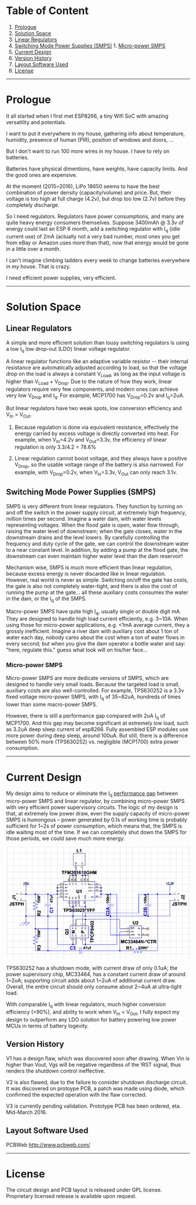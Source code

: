 # Table of Content
1. [Prologue](#prologue)
2. [Solution Space](#solution-space)
  1. [Linear Regulators](#linear-regulators)
  2. [Switching Mode Power Supplies (SMPS)](#switching-mode-power-supplies-smps)
    1. [Micro-power SMPS](#micro-power-smps)
3. [Current Design](#current-design)
  1. [Version History](#version-history)
  2. [Layout Software Used](#layout-software-used)
4. [License](#license)

---

# Prologue
It all started when I first met ESP8266, a tiny Wifi SoC with amazing versatility and potentials.

I want to put it everywhere in my house, gathering info about temperature, humidity, presence of human (PIR), position of windows and doors, ...

But I don't want to run 100 more wires in my house. I have to rely on batteries.

Batteries have physical dimentions, have weights, have capacity limits. And the good ones are expensive.

At the moment (2015~2016), LiPo 18650 seems to have the best combination of power density (capacity/volume) and price.
But, their voltage is too high at full charge (4.2v), but drop too low (2.7v) before they completely discharge. 

So I need regulators. Regulators have power consumptions, and many are quite heavy energy consumers themselves.
Suppose 3400mAh @ 3.3v of energy could last an ESP 6 month, add a switching regulator with I<sub>q</sub> (idle current use) of 2mA (actually not a very bad number, most ones you get from eBay or Amazon uses more than that), now that energy would be gone in a little over a month.

I can't imagine climbing ladders every week to change batteries everywhere in my house. That is crazy.

I need efficient power supplies, very efficient.

---

# Solution Space
## Linear Regulators
A simple and more efficient solution than lousy switching regulators is using a low I<sub>q</sub> low drop-out (LDO) linear voltage regulator.

A linear regulator functions like an adaptive variable resistor -- their internal resistance are automatically adjusted according to load, so that the voltage drop on the load is always a constant V<sub>Load</sub>, as long as the input voltage is higher than V<sub>Load</sub> + V<sub>Drop</sub>. Due to the nature of how they work, linear regulators require very few components, and modern ones can achieve very low V<sub>Drop</sub> and I<sub>q</sub>. For example, MCP1700 has V<sub>Drop</sub>=0.2v and I<sub>q</sub>=2uA.

But linear regulators have two weak spots, low conversion efficiency and V<sub>In</sub> > V<sub>Out</sub>.

1. Because regulation is done via equivalent resistance, effectively the energy carried by excess voltage is directly converted into heat. For example, when V<sub>In</sub>=4.2v and V<sub>Out</sub>=3.3v, the efficiency of linear regulation is only 3.3/4.2 = 78.6%

2. Linear regulation cannot boost voltage, and they always have a positive V<sub>Drop</sub>, so the usable voltage range of the battery is also narrowed. For example, with V<sub>Drop</sub>=0.2v, when V<sub>In</sub>=3.3v, V<sub>Out</sub> can only reach 3.1v.

## Switching Mode Power Supplies (SMPS)
SMPS is very different from linear regulators. They function by turning on and off the switch in the power supply circuit, at extremely high frequency, million times per second. Imagine a water dam, with water levels representing voltages. When the flood gate is open, water flow through, raising the water level of downstream; when the gate closes, water in the downstream drains and the level lowers. By carefully controlling the frequency and duty cycle of the gate, we can control the downstream water to a near constant level. In addition, by adding a pump at the flood gate, the downstream can even maintain higher water level than the dam reservoir!

Mechanism wise, SMPS is much more efficient than linear regulation, because excess energy is never discarded like in linear regulation. However, real world is never as simple. Switching on/off the gate has costs, the gate is also not completely water-tight, and there is also the cost of running the pump at the gate... all these auxiliary costs consumes the water in the dam, or the I<sub>q</sub> of the SMPS.

Macro-power SMPS have quite high I<sub>q</sub>, usually single or double digit mA. They are designed to handle high load current efficiently, e.g. 3~10A. When using those for micro-power applications, e.g. <1mA average current, they a grossly inefficient. Imagine a river dam with auxiliary cost about 1 ton of water each day, nobody cares about the cost when a ton of water flows in every second; but when you give the dam operator a bottle water and say: "here, regulate this." guess what look will on his/her face...

### Micro-power SMPS
Micro-power SMPS are more dedicate versions of SMPS, which are designed to handle very small loads. Because the targeted load is small, auxiliary costs are also well-controlled. For example, TPS630252 is a 3.3v fixed voltage micro-power SMPS, with I<sub>q</sub> of 35~82uA, hundreds of times lower than some macro-power SMPS.

However, there is still a performance gap compared with 2uA I<sub>q</sub> of MCP1700. And this gap may become significant at extremely low load, such as 3.2uA deep sleep current of esp8266. Fully assembled ESP modules use more power during deep sleep, around 100uA. But still, there is a difference between 50% more (TPS630252) vs. negligible (MCP1700) extra power consumption.

---

# Current Design
My design aims to reduce or eliminate the I<sub>q</sub> [performance gap](#micro-power-smps) between micro-power SMPS and linear regulator, by combining micro-power SMPS with very efficient power supervisory circuits. The logic of my design is that, at extremely low power draw, even the supply capacity of micro-power SMPS is humongous – power generated by 0.1s of working time is probably sufficient for 1~2s of power consumption, which means that, the SMPS is idle waiting most of the time. If we can completely shut down the SMPS for those periods, we could save much more energy.

![Version 3](TPS630252xHERev3.PNG)

TPS630252 has a shutdown mode, with current draw of only 0.1uA; the power supervisory chip, MC33464, has a constant current draw of around 1~2uA; supporting circuit adds about 1~2uA of additional current draw. Overall, the entire circuit should only consume about 2~4uA at ultra-light load.

With comparable I<sub>q</sub> with linear regulators, much higher conversion efficiency (>90%), and ability to work when V<sub>In</sub> < V<sub>Out</sub>, I fully expect my design to outperform any LDO solution for battery powering low power MCUs in terms of battery logevity.

## Version History
V1 has a design flaw, which was discovered soon after drawing.
When Vin is higher than Vout, Vgs will be negative regardless of the !RST signal, thus renders the shutdown control ineffective.

V2 is also flawed, due to the failure to consider shutdown discharge circuit.
It was discovered on protoype PCB, a patch was made using diode, which confirmed the expected operation with the flaw corrected.

V3 is currently pending validation. Prototype PCB has been ordered, eta. Mid-March 2016.

## Layout Software Used
PCBWeb http://www.pcbweb.com/

---

# License
The circuit design and PCB layout is released under GPL license.
Proprietary licensed release is available upon request.

